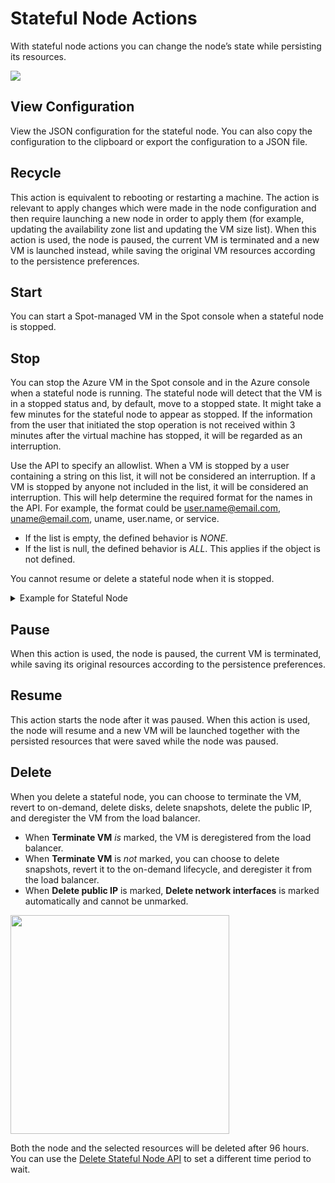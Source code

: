 # Stateful Node Actions

With stateful node actions you can change the node’s state while persisting its resources.

<img src="/elastigroup/_media/azure-manage-stateful-nodes-01a.png" />

## View Configuration

View the JSON configuration for the stateful node. You can also copy the configuration to the clipboard or export the configuration to a JSON file.

## Recycle

This action is equivalent to rebooting or restarting a machine. The action is relevant to apply changes which were made in the node configuration and then require launching a new node in order to apply them (for example, updating the availability zone list and updating the VM size list). When this action is used, the node is paused, the current VM is terminated and a new VM is launched instead, while saving the original VM resources according to the persistence preferences.

## Start

You can start a Spot-managed VM in the Spot console when a stateful node is stopped.

## Stop

You can stop the Azure VM in the Spot console and in the Azure console when a stateful node is running. The stateful node will detect that the VM is in a stopped status and, by default, move to a stopped state. It might take a few minutes for the stateful node to appear as stopped. If the information from the user that initiated the stop operation is not received within 3 minutes after the virtual machine has stopped, it will be regarded as an interruption.

Use the API to specify an allowlist. When a VM is stopped by a user containing a string on this list, it will not be considered an interruption. If a VM is stopped by anyone not included in the list, it will be considered an interruption. This will help determine the required format for the names in the API. For example, the format could be user.name@email.com, uname@email.com, uname, user.name, or service.

* If the list is empty, the defined behavior is <i>NONE</i>.
* If the list is null, the defined behavior is <i>ALL</i>. This applies if the object is not defined.

You cannot resume or delete a stateful node when it is stopped. 

 <details>
   <summary markdown="span">Example for Stateful Node</summary>

<pre><code>
{
  "statefulNode": {
    "strategy": {
      "vmAdmins": [
        "@example1.com",
        "@example2.com",
        "service1"
      ]
    }
  }
}
</code></pre>
 </details>

## Pause

When this action is used, the node is paused, the current VM is terminated, while saving its original resources according to the persistence preferences.

## Resume

This action starts the node after it was paused. When this action is used, the node will resume and a new VM will be launched together with the persisted resources that were saved while the node was paused.

## Delete

When you delete a stateful node, you can choose to terminate the VM, revert to on-demand, delete disks, delete snapshots, delete the public IP, and deregister the VM from the load balancer.

- When **Terminate VM** <i>is</i> marked, the VM is deregistered from the load balancer.
- When **Terminate VM** is <i>not</i> marked, you can choose to delete snapshots, revert it to the on-demand lifecycle, and deregister it from the load balancer.
- When **Delete public IP** is marked, **Delete network interfaces** is marked automatically and cannot be unmarked.

<img src="https://github.com/user-attachments/assets/2aec8fb9-14c0-413b-9440-2ab7c871373c" width="350"/>

Both the node and the selected resources will be deleted after 96 hours. You can use the [Delete Stateful Node API](https://docs.spot.io/api/#operation/azureStatefulNodeDelete) to set a different time period to wait.
